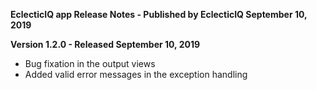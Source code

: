**EclecticIQ app Release Notes - Published by EclecticIQ September 10, 2019**


**Version 1.2.0 - Released September 10, 2019**

* Bug fixation in the output views
* Added valid error messages in the exception handling
